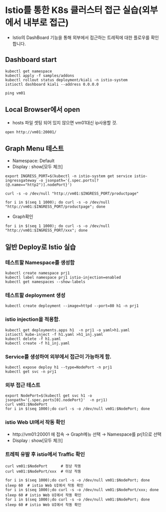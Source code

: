 # Istio를 통한 K8s 클러스터 접근 실습(외부에서 내부로 접근)
* Istio의 DashBoard 기능을 통해 외부에서 접근하는 트레픽에 대한 플로우를 확인합니다.
## Dashboard start
```
kubectl get namespace
kubectl apply -f samples/addons
kubectl rollout status deployment/kiali -n istio-system
istioctl dashboard kiali --address 0.0.0.0

ping vm01
```

## Local Browser에서 open
* hosts 파일 셋팅 되어 있지 않으면 vm01대신 ip사용할 것.
```
open http://vm01:20001/
```

## Graph Menu 테스트
* Namespace: Default
* Display : show[모두 체크]
```
export INGRESS_PORT=$(kubectl -n istio-system get service istio-ingressgateway -o jsonpath='{.spec.ports[?(@.name=="http2")].nodePort}')

curl -s -o /dev/null "http://vm01:$INGRESS_PORT/productpage"

for i in $(seq 1 1000); do curl -s -o /dev/null "http://vm01:$INGRESS_PORT/productpage"; done
```
* Graph확인
```
for i in $(seq 1 1000); do curl -s -o /dev/null "http://vm01:$INGRESS_PORT/xxx"; done
```


## 일반 Deploy로 Istio 실습
### 테스트할 Namespace를 생성함
```
kubectl create namespace prj1
kubectl label namespace prj1 istio-injection=enabled
kubectl get namespaces --show-labels
```

### 테스트할 deployment 생성
```
kubectl create deployment --image=httpd --port=80 h1 -n prj1
```

###  istio injection을 적용함.
```
kubectl get deployments.apps h1  -n prj1 -o yaml>h1.yaml
istioctl kube-inject -f h1.yaml >h1_inj.yaml
kubectl delete -f h1.yaml
kubectl create -f h1_inj.yaml
```

### Service를 생성하여 외부에서 접근이 가능하게 함.
```
kubectl expose deploy h1 --type=NodePort -n prj1
kubectl get svc -n prj1
```

### 외부 접근 테스트
```
export NodePort=$(kubectl get svc h1 -o jsonpath='{.spec.ports[0].nodePort}'  -n prj1)
curl vm01:$NodePort
for i in $(seq 1000);do curl -s -o /dev/null vm01:$NodePort; done
```

### istio Web UI에서 작동 확인
* http://vm01:20001 에 접속 → Graph메뉴 선택 → Namespace를 prj1으로 선택
* Display : show[모두 체크]

### 트레픽 유발 후 istio에서 Traffic 확인
```
curl vm01:$NodePort      # 정상 작동
curl vm01:$NodePort/xxx  # 이상 작동

for i in $(seq 1000);do curl -s -o /dev/null vm01:$NodePort; done
sleep 60  # istio Web UI에서 작동 확인
for i in $(seq 1000);do curl -s -o /dev/null vm01:$NodePort/xxx; done
sleep 60 # istio Web UI에서 작동 확인
for i in $(seq 1000);do curl -s -o /dev/null vm01:$NodePort; done
sleep 60 # istio Web UI에서 작동 확인
```
